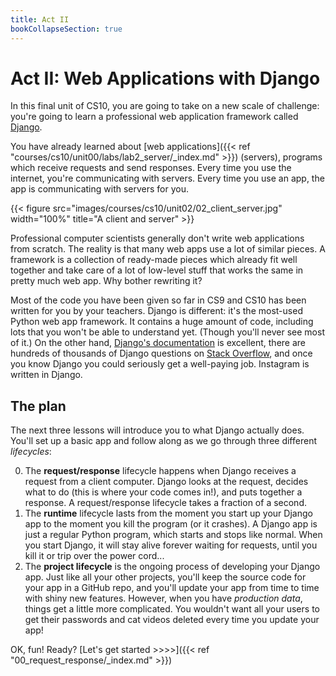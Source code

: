 ```yaml
---
title: Act II
bookCollapseSection: true
---
```


# Act II: Web Applications with Django

In this final unit of CS10, you are going to take on a new scale of challenge:
you're going to learn a professional web application framework called
[Django](https://www.djangoproject.com/).

You have already learned about [web applications]({{< ref "courses/cs10/unit00/labs/lab2_server/_index.md" >}}) (servers), programs which receive requests and send responses. Every time you use the internet, you're communicating with servers. Every time you use an app, the app is communicating with servers for you. 

{{< figure src="images/courses/cs10/unit02/02_client_server.jpg" width="100%" title="A client and server" >}}

Professional computer scientists generally don't write web applications from
scratch. The reality is that many web apps use a lot of similar pieces. A
framework is a collection of ready-made pieces which already fit well together
and take care of a lot of low-level stuff that works the same in pretty much web
app. Why bother rewriting it? 

Most of the code you have been given so far in CS9 and CS10 has been written for
you by your teachers. Django is different: it's the most-used Python web app framework. It contains a huge amount of code, including lots that you won't be able to understand yet. (Though you'll never see most of it.) On the other hand, [Django's documentation](https://docs.djangoproject.com/en/3.1/) is excellent, there are hundreds of thousands of Django questions on [Stack Overflow](https://stackoverflow.com/questions/tagged/django), and once you know Django you could seriously get a well-paying job. Instagram is written in Django. 

## The plan

The next three lessons will introduce you to what Django actually does. You'll
set up a basic app and follow along as we go through three different
*lifecycles*: 

0. The **request/response** lifecycle happens when Django receives a request from a client
  computer. Django looks at the request, decides what to do (this is where your
  code comes in!), and puts together a response. A request/response lifecycle
  takes a fraction of a second. 
1. The **runtime** lifecycle lasts from the moment you start up your Django app
   to the moment you kill the program (or it crashes). A Django app is just a regular Python program, 
   which starts and stops like normal. When you start Django, it will
   stay alive forever waiting for requests, until you kill it or trip over the
   power cord...
2. The **project lifecycle** is the ongoing process of developing your Django
   app. Just like all your other projects, you'll keep the source code for your
   app in a GitHub repo, and you'll update your app from time to time with shiny
   new features. However, when you have *production data*, things get a little
   more complicated. You wouldn't want all your users to get their passwords and
   cat videos deleted every time you update your app!

OK, fun! Ready? [Let's get started >>>>]({{< ref "00_request_response/_index.md" >}})

